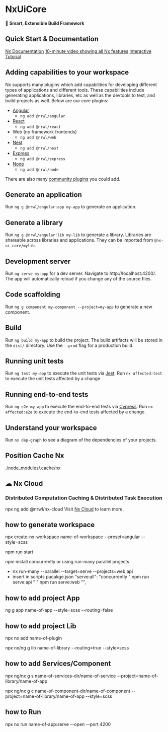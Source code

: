 # NxUiCore

🔎 **Smart, Extensible Build Framework**

## Quick Start & Documentation
[Nx Documentation](https://nx.dev/angular)
[10-minute video showing all Nx features](https://nx.dev/getting-started/intro)
[Interactive Tutorial](https://nx.dev/tutorial/01-create-application)

## Adding capabilities to your workspace
Nx supports many plugins which add capabilities for developing different types of applications and different tools.
These capabilities include generating applications, libraries, etc as well as the devtools to test, and build projects as well.
Below are our core plugins:
- [Angular](https://angular.io)
  - `ng add @nrwl/angular`
- [React](https://reactjs.org)
  - `ng add @nrwl/react`
- Web (no framework frontends)
  - `ng add @nrwl/web`
- [Nest](https://nestjs.com)
  - `ng add @nrwl/nest`
- [Express](https://expressjs.com)
  - `ng add @nrwl/express`
- [Node](https://nodejs.org)
  - `ng add @nrwl/node`

There are also many [community plugins](https://nx.dev/community) you could add.

## Generate an application
Run `ng g @nrwl/angular:app my-app` to generate an application.

## Generate a library
Run `ng g @nrwl/angular:lib my-lib` to generate a library.
Libraries are shareable across libraries and applications. They can be imported from `@nx-ui-core/mylib`.

## Development server
Run `ng serve my-app` for a dev server. Navigate to http://localhost:4200/. The app will automatically reload if you change any of the source files.

## Code scaffolding
Run `ng g component my-component --project=my-app` to generate a new component.

## Build
Run `ng build my-app` to build the project. The build artifacts will be stored in the `dist/` directory. Use the `--prod` flag for a production build.

## Running unit tests
Run `ng test my-app` to execute the unit tests via [Jest](https://jestjs.io).
Run `nx affected:test` to execute the unit tests affected by a change.

## Running end-to-end tests
Run `ng e2e my-app` to execute the end-to-end tests via [Cypress](https://www.cypress.io).
Run `nx affected:e2e` to execute the end-to-end tests affected by a change.

## Understand your workspace
Run `nx dep-graph` to see a diagram of the dependencies of your projects.

## Position Cache Nx
./node_modules/.cache/nx


## ☁ Nx Cloud

### Distributed Computation Caching & Distributed Task Execution
npx ng add @nrwl/nx-cloud 
Visit [Nx Cloud](https://nx.app/) to learn more.

## how to generate workspace
npx create-nx-workspace name-of-workspace --preset=angular --style=scss

npm run start

npm install concurrently or using run-many parallel projects
  - nx run-many --parallel --target=serve --projects=web,api
  - insert in scripts pacakge.json "serve:all": "concurrently \" npm run serve:api \" \" npm run serve:web \"",

## how to add project App
ng g app name-of-app --style=scss --routing=false

## how to add project Lib
npx nx add name-of-plugin

npx nx/ng g lib name-of-library --routing=true --style=scss

## how to add Services/Component
npx ng/nx g s name-of-services-dir/name-of-service --project=name-of-library/name-of-app

npx ng/nx g c name-of-component-dir/name-of-component --project=name-of-library/name-of-app --style=scss

## how to Run
npx nx run name-of-app:serve --open --port 4200 
